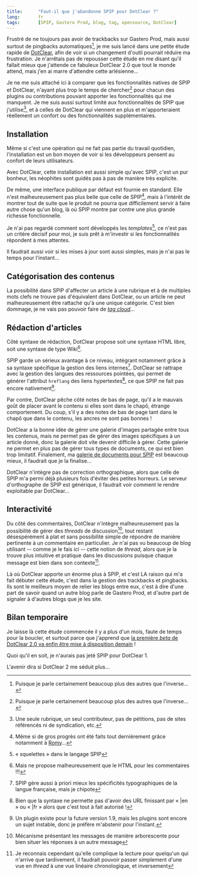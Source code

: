 ```yaml
---
title:      "Faut-il que j'abandonne SPIP pour DotClear ?"
lang:       fr
tags:       [SPIP, Gastero Prod, blog, tag, opensource, DotClear]
---
```


Frustré de ne toujours pas avoir de trackbacks sur Gastero Prod, mais aussi surtout de pingbacks automatiques[^1], je me suis lancé dans une petite étude rapide de [DotClear](http://www.dotclear.net/), afin de voir si un changement d'outil pourrait réduire ma frustration. Je n'arrêtais pas de repousser cette étude en me disant qu'il fallait mieux que j'attende ce fabuleux DotClear 2.0 que tout le monde attend, mais j'en ai marre d'attendre cette arlésienne…


[^1]: Puisque je parle certainement beaucoup plus des autres que l'inverse…

Je ne me suis attaché ici à comparer que les fonctionnalités natives de SPIP et DotClear, n'ayant plus trop le temps de chercher[^1] pour chacun des plugins ou contributions pouvant apporter les fonctionnalités qui me manquent. Je me suis aussi surtout limité aux fonctionnalités de SPIP que j'utilise[^2], et à celles de DotClear qui viennent en plus et m'apporteraient réellement un confort ou des fonctionnalités supplémentaires.

## Installation


Même si c'est une opération qui ne fait pas partie du travail quotidien, l'installation est un bon moyen de voir si les développeurs pensent au confort de leurs utilisateurs.

Avec DotClear, cette installation est aussi simple qu'avec SPIP, c'est un pur bonheur, les néophites sont guidés pas à pas de manière très explicite.

De même, une interface publique par défaut est fournie en standard. Elle n'est malheureusement pas plus belle que celle de SPIP[^3], mais à l'intérêt de montrer tout de suite que le produit ne pourra que difficilement servir à faire autre chose qu'un blog, là où SPIP montre par contre une plus grande richesse fonctionnelle.

Je n'ai pas regardé comment sont développés les *templates*[^4], ce n'est pas un critère décisif pour moi, je suis prêt à m'investir si les fonctionnalités répondent à mes attentes.

Il faudrait aussi voir si les mises à jour sont aussi simples, mais je n'ai pas le temps pour l'instant…

## Catégorisation des contenus


La possibilité dans SPIP d'affecter un article à une rubrique et à de multiples mots clefs ne trouve pas d'équivalent dans DotClear, ou un article ne peut malheureusement être rattaché qu'à une unique catégorie. C'est bien dommage, je ne vais pas pouvoir faire de *[tag cloud](art)*…

## Rédaction d'articles


Côté syntaxe de rédaction, DotClear propose soit une syntaxe HTML libre, soit une syntaxe de type Wiki[^5].

SPIP garde un sérieux avantage à ce niveau, intégrant notamment grâce à sa syntaxe spécifique la gestion des liens internes[^6]. DotClear se rattrape avec la gestion des langues des ressources pointées, qui permet de générer l'attribut `hreflang` des liens hypertextes[^7], ce que SPIP ne fait pas encore nativement[^8].

Par contre, DotClear pêche côté notes de bas de page, qu'il a le mauvais goût de placer avant le contenu si elles sont dans le chapô, étrange comportement. Du coup, s'il y a des notes de bas de page tant dans le chapô que dans le contenu, les ancres ne sont pas bonnes !

DotClear a la bonne idée de gérer une galerie d'images partagée entre tous les contenus, mais ne permet pas de gérer des images spécifiques à un article donné, donc la galerie doit vite devenir difficile à gérer. Cette galerie ne permet en plus pas de gérer tous types de documents, ce qui est bien trop limitatif. Finalement, ma [galerie de documents pour SPIP](???) est beaucoup mieux, il faudrait que je la finalise…

DotClear n'intègre pas de correction orthographique, alors que celle de SPIP m'a permi déjà plusieurs fois d'éviter des petites horreurs. Le serveur d'orthographe de SPIP est générique, il faudrait voir comment le rendre exploitable par DotClear…

## Interactivité


Du côté des commentaires, DotClear n'intègre malheureusement pas la possibilité de gérer des *threads* de discussion[^9], tout restant désespérément à plat et sans possibilité simple de répondre de manière pertinente à un commentaire en particulier. Je n'ai pas vu beaucoup de blog utilisant -- comme je le fais ici -- cette notion de *thread*, alors que je la trouve plus intuitive et pratique dans les discussions puisque chaque message est bien dans son contexte[^10].

Là où DotClear apporte un énorme plus à SPIP, et c'est LA raison qui m'a fait débuter cette étude, c'est dans la gestion des trackbacks et pingbacks. Ils sont le meilleurs moyen de relier les blogs entre eux, c'est à dire d'une part de savoir quand un autre blog parle de Gastero Prod, et d'autre part de signaler à d'autres blogs que je les site.

## Bilan temporaire


Je laisse là cette étude commencée il y a plus d'un mois, faute de temps pour la boucler, et surtout parce que j'apprend que [la première *beta* de DotClear 2.0 va enfin être mise à disposition demain](http://www.neokraft.net/post/2006/06/23/GandiBlog) !

Quoi qu'il en soit, je n'aurais pas jeté SPIP pour DotClear 1.

L'avenir dira si DotClear 2 me séduit plus…


[^1]: Et surtout de tester et tenir à jour

[^2]: Une seule rubrique, un seul contributeur, pas de pétitions, pas de sites référencés ni de syndication, etc.

[^3]: Même si de gros progrès ont été faits tout dernièrement grâce notamment à [Romy](http://romy.tetue.net/)…

[^4]: « squelettes » dans le langage SPIP

[^5]: Mais ne propose malheureusement que le HTML pour les commentaires !!!

[^6]: SPIP gère aussi à priori mieux les spécificités typographiques de la langue française, mais je chipote

[^7]: Bien que la syntaxe ne permette pas d'avoir des URL finissant par « |en » ou « |fr » alors que c'est tout à fait autorisé !

[^8]: Un plugin existe pour la future version 1.9, mais les plugins sont encore un sujet instable, donc je préfère m'abstenir pour l'instant.

[^9]: Mécanisme présentant les messages de manière arborescente pour bien situer les réponses à un autre message

[^10]: Je reconnais cependant qu'elle complique la lecture pour quelqu'un qui n'arrive que tardivement, il faudrait pouvoir passer simplement d'une vue en *thread* à une vue linéaire chronologique, et inversement
